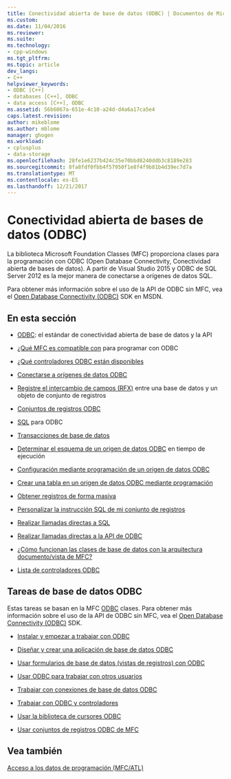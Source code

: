 ```yaml
---
title: Conectividad abierta de base de datos (ODBC) | Documentos de Microsoft
ms.custom: 
ms.date: 11/04/2016
ms.reviewer: 
ms.suite: 
ms.technology:
- cpp-windows
ms.tgt_pltfrm: 
ms.topic: article
dev_langs:
- C++
helpviewer_keywords:
- ODBC [C++]
- databases [C++], ODBC
- data access [C++], ODBC
ms.assetid: 56b6067a-651e-4c10-a24d-d4a6a17ca5e4
caps.latest.revision: 
author: mikeblome
ms.author: mblome
manager: ghogen
ms.workload:
- cplusplus
- data-storage
ms.openlocfilehash: 28fe1e6237b424c35e70bbd8240ddb3c8189e283
ms.sourcegitcommit: 8fa8fdf0fbb4f57950f1e8f4f9b81b4d39ec7d7a
ms.translationtype: MT
ms.contentlocale: es-ES
ms.lasthandoff: 12/21/2017
---
```

# <a name="open-database-connectivity-odbc"></a>Conectividad abierta de bases de datos (ODBC)
La biblioteca Microsoft Foundation Classes (MFC) proporciona clases para la programación con ODBC (Open Database Connectivity, Conectividad abierta de bases de datos). A partir de Visual Studio 2015 y ODBC de SQL Server 2012 es la mejor manera de conectarse a orígenes de datos SQL.
  
 Para obtener más información sobre el uso de la API de ODBC sin MFC, vea el [Open Database Connectivity (ODBC)](https://msdn.microsoft.com/en-us/library/ms710252.aspx) SDK en MSDN.  
  
  
## <a name="in-this-section"></a>En esta sección  
  
-   [ODBC](odbc-basics.md): el estándar de conectividad abierta de base de datos y la API  
  
-   [¿Qué MFC es compatible con](odbc-and-mfc.md) para programar con ODBC  
  
-   [¿Qué controladores ODBC están disponibles](odbc-driver-list.md)  
  
-   [Conectarse a orígenes de datos ODBC](data-source-managing-connections-odbc.md)  
  
-   [Registre el intercambio de campos (RFX)](record-field-exchange-rfx.md) entre una base de datos y un objeto de conjunto de registros  
  
-   [Conjuntos de registros ODBC](recordset-odbc.md)  
  
-   [SQL](sql.md) para ODBC  
  
-   [Transacciones de base de datos](transaction-odbc.md)  
  
-   [Determinar el esquema de un origen de datos ODBC](data-source-determining-the-schema-of-the-data-source-odbc.md) en tiempo de ejecución  
  
-   [Configuración mediante programación de un origen de datos ODBC](data-source-programmatically-configuring-an-odbc-data-source.md)  
  
-   [Crear una tabla en un origen de datos ODBC mediante programación](data-source-programmatically-creating-a-table-in-an-odbc-data-source.md)  
  
-   [Obtener registros de forma masiva](recordset-fetching-records-in-bulk-odbc.md)  
  
-   [Personalizar la instrucción SQL de mi conjunto de registros](sql-customizing-your-recordsets-sql-statement-odbc.md)  
  
-   [Realizar llamadas directas a SQL](sql-making-direct-sql-calls-odbc.md)  
  
-   [Realizar llamadas directas a la API de ODBC](odbc-calling-odbc-api-functions-directly.md)  
  
-   [¿Cómo funcionan las clases de base de datos con la arquitectura documento/vista de MFC?](working-with-documents-and-views.md)  
  
-   [Lista de controladores ODBC](odbc-driver-list.md)  
  
## <a name="odbc-database-tasks"></a>Tareas de base de datos ODBC  
 Estas tareas se basan en la MFC [ODBC](odbc-basics.md) clases. Para obtener más información sobre el uso de la API de ODBC sin MFC, vea el [Open Database Connectivity (ODBC)](https://msdn.microsoft.com/en-us/library/ms710252.aspx) SDK.  
  
-   [Instalar y empezar a trabajar con ODBC](installing-and-getting-started-with-odbc.md)  
  
-   [Diseñar y crear una aplicación de base de datos ODBC](design-and-create-an-odbc-database-application.md)  
  
-   [Usar formularios de base de datos (vistas de registros) con ODBC](use-database-forms-record-views-with-odbc.md)  
  
-   [Usar ODBC para trabajar con otros usuarios](use-odbc-to-work-with-other-users.md)  
  
-   [Trabajar con conexiones de base de datos ODBC](work-with-odbc-database-connections.md)  
  
-   [Trabajar con ODBC y controladores](work-with-odbc-and-drivers.md)  
  
-   [Usar la biblioteca de cursores ODBC](use-the-odbc-cursor-library.md)  
  
-   [Usar conjuntos de registros ODBC de MFC](use-mfc-odbc-recordsets.md)  
  
## <a name="see-also"></a>Vea también  
 [Acceso a los datos de programación (MFC/ATL)](../../data/data-access-programming-mfc-atl.md)
